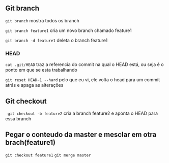 ## Git branch

```git branch```  mostra todos os branch

```git branch feature1```  cria um novo branch chamado feature1

```git branch -d feature1```  deleta o branch feature1


### HEAD

```cat .git/HEAD``` traz a referencia do commit na qual o HEAD está, ou seja é o ponto em que se esta trabalhando

```git reset HEAD~1 --hard``` pelo que eu vi, ele volta o head para um commit atrás e apaga as alterações

## Git checkout

``` git checkout -b feature2``` cria a branch feature2 e aponta o HEAD para essa branch

## Pegar o conteudo da master e mesclar em otra brach(feature1)

```git checkout feature1```
```git merge master```
